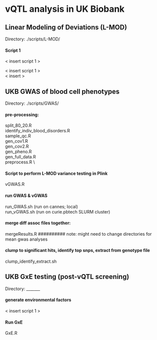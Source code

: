 # vQTL analysis in UK Biobank

## Linear Modeling of Deviations (L-MOD)
Directory: ./scripts/L-MOD/


#### Script 1
< insert script 1 >

< insert script 1 > \
< insert >



## UKB GWAS of blood cell phenotypes
Directory: ./scripts/GWAS/


#### pre-processing:
split_80_20.R \
identify_indiv_blood_disorders.R \
sample_qc.R \
gen_cov1.R \
gen_cov2.R \
gen_pheno.R \
gen_full_data.R \
preprocess.R \

#### Script to perform L-MOD variance testing in Plink
vGWAS.R

#### run GWAS & vGWAS
run_GWAS.sh (run on cannes; local) \
run_vGWAS.sh (run on curie.pbtech SLURM cluster) 

#### merge diff assoc files together:
mergeResults.R ########## note: might need to change directories for mean gwas analyses

#### clump to significant hits, identify top snps, extract from genotype file
clump_identify_extract.sh



## UKB GxE testing (post-vQTL screening)
Directory: _______


#### generate environmental factors
< insert script 1 >

#### Run GxE
GxE.R


